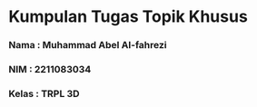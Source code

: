 # Kumpulan Tugas Topik Khusus
### Nama : Muhammad Abel Al-fahrezi
### NIM : 2211083034
### Kelas : TRPL 3D
